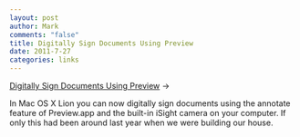 ```yaml
--- 
layout: post
author: Mark
comments: "false"
title: Digitally Sign Documents Using Preview
date: 2011-7-27
categories: links
---
```

<a title="Sign PDFs Using Lion, Preview, and iSight Camera" href="http://www.cultofmac.com/you-can-now-sign-pdfs-using-lions-preview-app-screenshots-how-to/100237">Digitally Sign Documents Using Preview</a> &rarr;
<br />

In Mac OS X Lion you can now digitally sign documents using the annotate feature of Preview.app and the built-in iSight camera on your computer. If only this had been around last year when we were building our house.
